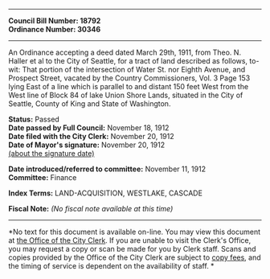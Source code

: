 * * * * *  
  
**Council Bill Number: [](#h0)[](#h2)18792**   
**Ordinance Number: 30346**  
  
* * * * *  
  
An Ordinance accepting a deed dated March 29th, 1911, from Theo. N. Haller et al to the City of Seattle, for a tract of land described as follows, to-wit: That portion of the intersection of Water St. nor Eighth Avenue, and Prospect Street, vacated by the Country Commissioners, Vol. 3 Page 153 lying East of a line which is parallel to and distant 150 feet West from the West line of Block 84 of lake Union Shore Lands, situated in the City of Seattle, County of King and State of Washington.  
  
**Status:** Passed   
**Date passed by Full Council:** November 18, 1912   
**Date filed with the City Clerk:** November 20, 1912   
**Date of Mayor's signature:** November 20, 1912   
[(about the signature date)](/~public/approvaldate.htm)   
  
  
**Date introduced/referred to committee:** November 11, 1912   
**Committee:** Finance   
  
**Index Terms:** LAND-ACQUISITION, WESTLAKE, CASCADE  
  
**Fiscal Note:** *(No fiscal note available at this time)*  
  
* * * * *  
  
*No text for this document is available on-line. You may view this document at [the Office of the City Clerk](http://www.seattle.gov/leg/clerk/contactUs.htm). If you are unable to visit the Clerk's Office, you may request a copy or scan be made for you by Clerk staff. Scans and copies provided by the Office of the City Clerk are subject to [copy fees](http://clerk.seattle.gov/~public/clerkfees.htm), and the timing of service is dependent on the availability of staff. *  
  
  
